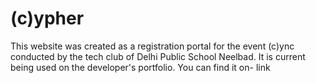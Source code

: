 # (c)ypher
This website was created as a registration portal for the event (c)ync conducted by the tech club of Delhi Public School Neelbad. It is current being used on the developer's portfolio. You can find it on- link